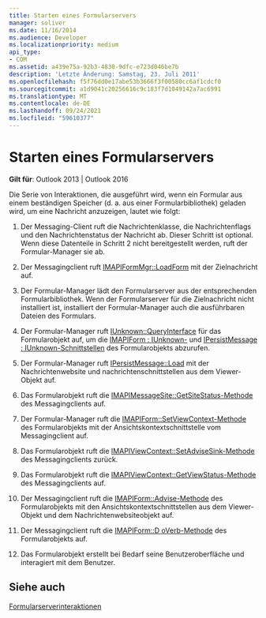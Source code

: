 ```yaml
---
title: Starten eines Formularservers
manager: soliver
ms.date: 11/16/2014
ms.audience: Developer
ms.localizationpriority: medium
api_type:
- COM
ms.assetid: a439e75a-92b3-4830-9dfc-e723d046be7b
description: 'Letzte Änderung: Samstag, 23. Juli 2011'
ms.openlocfilehash: f5f76dd0e17abe53b3666f3f00580cc6af1cdcf0
ms.sourcegitcommit: a1d9041c20256616c9c183f7d1049142a7ac6991
ms.translationtype: MT
ms.contentlocale: de-DE
ms.lasthandoff: 09/24/2021
ms.locfileid: "59610377"
---
```

# <a name="launching-a-form-server"></a>Starten eines Formularservers

  
  
**Gilt für**: Outlook 2013 | Outlook 2016 
  
Die Serie von Interaktionen, die ausgeführt wird, wenn ein Formular aus einem beständigen Speicher (d. a. aus einer Formularbibliothek) geladen wird, um eine Nachricht anzuzeigen, lautet wie folgt:
  
1. Der Messaging-Client ruft die Nachrichtenklasse, die Nachrichtenflags und den Nachrichtenstatus der Nachricht ab. Dieser Schritt ist optional. Wenn diese Datenteile in Schritt 2 nicht bereitgestellt werden, ruft der Formular-Manager sie ab.
    
2. Der Messagingclient ruft [IMAPIFormMgr::LoadForm](imapiformmgr-loadform.md) mit der Zielnachricht auf. 
    
3. Der Formular-Manager lädt den Formularserver aus der entsprechenden Formularbibliothek. Wenn der Formularserver für die Zielnachricht nicht installiert ist, installiert der Formular-Manager auch die ausführbaren Dateien des Formulars.
    
4. Der Formular-Manager ruft [IUnknown::QueryInterface](https://msdn.microsoft.com/library/54d5ff80-18db-43f2-b636-f93ac053146d%28Office.15%29.aspx) für das Formularobjekt auf, um die [IMAPIForm : IUnknown-](imapiformiunknown.md) und [IPersistMessage : IUnknown-Schnittstellen](ipersistmessageiunknown.md) des Formularobjekts abzurufen. 
    
5. Der Formular-Manager ruft [IPersistMessage::Load](ipersistmessage-load.md) mit der Nachrichtenwebsite und nachrichtenschnittstellen aus dem Viewer-Objekt auf. 
    
6. Das Formularobjekt ruft die [IMAPIMessageSite::GetSiteStatus-Methode](imapimessagesite-getsitestatus.md) des Messagingclients auf. 
    
7. Der Formular-Manager ruft die [IMAPIForm::SetViewContext-Methode](imapiform-setviewcontext.md) des Formularobjekts mit der Ansichtskontextschnittstelle vom Messagingclient auf. 
    
8. Das Formularobjekt ruft die [IMAPIViewContext::SetAdviseSink-Methode](imapiviewcontext-setadvisesink.md) des Messagingclients zurück. 
    
9. Das Formularobjekt ruft die [IMAPIViewContext::GetViewStatus-Methode](imapiviewcontext-getviewstatus.md) des Messagingclients auf. 
    
10. Der Messagingclient ruft die [IMAPIForm::Advise-Methode](imapiform-advise.md) des Formularobjekts mit den Ansichtskontextschnittstellen aus dem Viewer-Objekt und dem Nachrichtenwebsiteobjekt auf. 
    
11. Der Messagingclient ruft die [IMAPIForm::D oVerb-Methode](imapiform-doverb.md) des Formularobjekts auf. 
    
12. Das Formularobjekt erstellt bei Bedarf seine Benutzeroberfläche und interagiert mit dem Benutzer.
    
## <a name="see-also"></a>Siehe auch



[Formularserverinteraktionen](form-server-interactions.md)

